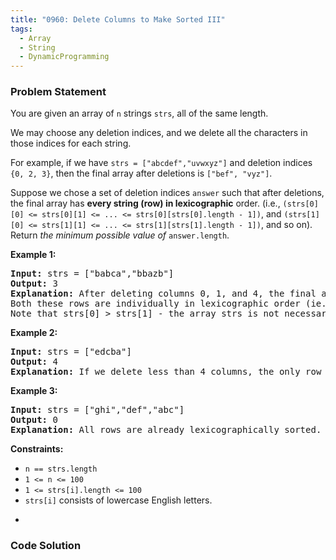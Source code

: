 ```yaml
---
title: "0960: Delete Columns to Make Sorted III"
tags:
  - Array
  - String
  - DynamicProgramming
---
```

### Problem Statement

<p>You are given an array of <code>n</code> strings <code>strs</code>, all of the same length.</p>

<p>We may choose any deletion indices, and we delete all the characters in those indices for each string.</p>

<p>For example, if we have <code>strs = [&quot;abcdef&quot;,&quot;uvwxyz&quot;]</code> and deletion indices <code>{0, 2, 3}</code>, then the final array after deletions is <code>[&quot;bef&quot;, &quot;vyz&quot;]</code>.</p>

<p>Suppose we chose a set of deletion indices <code>answer</code> such that after deletions, the final array has <strong>every string (row) in lexicographic</strong> order. (i.e., <code>(strs[0][0] &lt;= strs[0][1] &lt;= ... &lt;= strs[0][strs[0].length - 1])</code>, and <code>(strs[1][0] &lt;= strs[1][1] &lt;= ... &lt;= strs[1][strs[1].length - 1])</code>, and so on). Return <em>the minimum possible value of</em> <code>answer.length</code>.</p>


<p><strong class="example">Example 1:</strong></p>

<pre>
<strong>Input:</strong> strs = [&quot;babca&quot;,&quot;bbazb&quot;]
<strong>Output:</strong> 3
<strong>Explanation:</strong> After deleting columns 0, 1, and 4, the final array is strs = [&quot;bc&quot;, &quot;az&quot;].
Both these rows are individually in lexicographic order (ie. strs[0][0] &lt;= strs[0][1] and strs[1][0] &lt;= strs[1][1]).
Note that strs[0] &gt; strs[1] - the array strs is not necessarily in lexicographic order.</pre>

<p><strong class="example">Example 2:</strong></p>

<pre>
<strong>Input:</strong> strs = [&quot;edcba&quot;]
<strong>Output:</strong> 4
<strong>Explanation:</strong> If we delete less than 4 columns, the only row will not be lexicographically sorted.
</pre>

<p><strong class="example">Example 3:</strong></p>

<pre>
<strong>Input:</strong> strs = [&quot;ghi&quot;,&quot;def&quot;,&quot;abc&quot;]
<strong>Output:</strong> 0
<strong>Explanation:</strong> All rows are already lexicographically sorted.
</pre>


<p><strong>Constraints:</strong></p>

<ul>
	<li><code>n == strs.length</code></li>
	<li><code>1 &lt;= n &lt;= 100</code></li>
	<li><code>1 &lt;= strs[i].length &lt;= 100</code></li>
	<li><code>strs[i]</code> consists of lowercase English letters.</li>
</ul>

<ul>
	<li> </li>
</ul>


### Code Solution

```python

```
